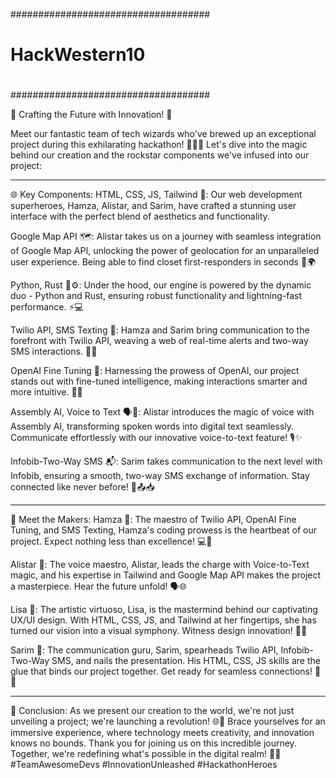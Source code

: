 ####################################
#                                  #
#          HackWestern10           #
#                                  #
####################################

🚀 Crafting the Future with Innovation! 🚀

Meet our fantastic team of tech wizards who've brewed up an exceptional project during this exhilarating hackathon! 🧙‍♂️✨ Let's dive into the magic behind our creation and the rockstar components we've infused into our project:

-------------------------------------------------------------------------------------------------------------------------------------------------------------------------------------------------------------------------------------------
🌐 Key Components:
HTML, CSS, JS, Tailwind 🎨: Our web development superheroes, Hamza, Alistar, and Sarim, have crafted a stunning user interface with the perfect blend of aesthetics and functionality.

Google Map API 🗺️: Alistar takes us on a journey with seamless integration of Google Map API, unlocking the power of geolocation for an unparalleled user experience. Being able to find closet first-responders in seconds 📍🌍

Python, Rust 🐍⚙️: Under the hood, our engine is powered by the dynamic duo - Python and Rust, ensuring robust functionality and lightning-fast performance. ⚡💻

Twilio API, SMS Texting 📱: Hamza and Sarim bring communication to the forefront with Twilio API, weaving a web of real-time alerts and two-way SMS interactions. 📨📲

OpenAI Fine Tuning 🧠: Harnessing the prowess of OpenAI, our project stands out with fine-tuned intelligence, making interactions smarter and more intuitive. 🤖💡

Assembly AI, Voice to Text 🗣️📝: Alistar introduces the magic of voice with Assembly AI, transforming spoken words into digital text seamlessly. Communicate effortlessly with our innovative voice-to-text feature! 🎙️✨

Infobib-Two-Way SMS 📬: Sarim takes communication to the next level with Infobib, ensuring a smooth, two-way SMS exchange of information. Stay connected like never before! 🔄📤📥

-------------------------------------------------------------------------------------------------------------------------------------------------------------------------------------------------------------------------------------------

🌟 Meet the Makers:
Hamza 🚀: The maestro of Twilio API, OpenAI Fine Tuning, and SMS Texting, Hamza's coding prowess is the heartbeat of our project. Expect nothing less than excellence! 💻🌟

Alistar 🎤: The voice maestro, Alistar, leads the charge with Voice-to-Text magic, and his expertise in Tailwind and Google Map API makes the project a masterpiece. Hear the future unfold! 🗣️🌐

Lisa 🎨: The artistic virtuoso, Lisa, is the mastermind behind our captivating UX/UI design. With HTML, CSS, JS, and Tailwind at her fingertips, she has turned our vision into a visual symphony. Witness design innovation! 🎨✨

Sarim 📱: The communication guru, Sarim, spearheads Twilio API, Infobib-Two-Way SMS, and nails the presentation. His HTML, CSS, JS skills are the glue that binds our project together. Get ready for seamless connections! 📲🔗

------------------------------------------------------------------------------------------------------------------------------------------------------------------------------------------------------------------------------------------------
🚀 Conclusion:
As we present our creation to the world, we're not just unveiling a project; we're launching a revolution! 🌐💫 Brace yourselves for an immersive experience, where technology meets creativity, and innovation knows no bounds. Thank you for joining us on this incredible journey. Together, we're redefining what's possible in the digital realm! 🚀🌟 #TeamAwesomeDevs #InnovationUnleashed #HackathonHeroes
